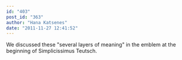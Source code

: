 ```yaml
---
id: "403"
post_id: "363"
author: "Hana Katsenes"
date: "2011-11-27 12:41:52"
---
```

We discussed these "several layers of meaning" in the emblem at the beginning of Simplicissimus Teutsch.
